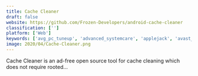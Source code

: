 ```yaml
---
title: Cache Cleaner
draft: false 
website: https://github.com/Frozen-Developers/android-cache-cleaner
classification: ['']
platform: ['Web']
keywords: ['avg_pc_tuneup', 'advanced_systemcare', 'applejack', 'avast_cleanup', 'baidu_cleaner', 'bleachbit', 'ccleaner', 'clean_master', 'cleanmymac_x', 'cleanmyphone', 'glary_utilities', 'iobit_amc_security', 'link2sd', 'privazer', 'remo_more', 'system_mechanic', 'system_ninja', 'toolwiz_cleaner', 'total_commander', 'wise_disk_cleaner', 'windows-tools']
image: 2020/04/Cache-Cleaner.png
---
```

Cache Cleaner is an ad-free open source tool for cache cleaning which does not require rooted...